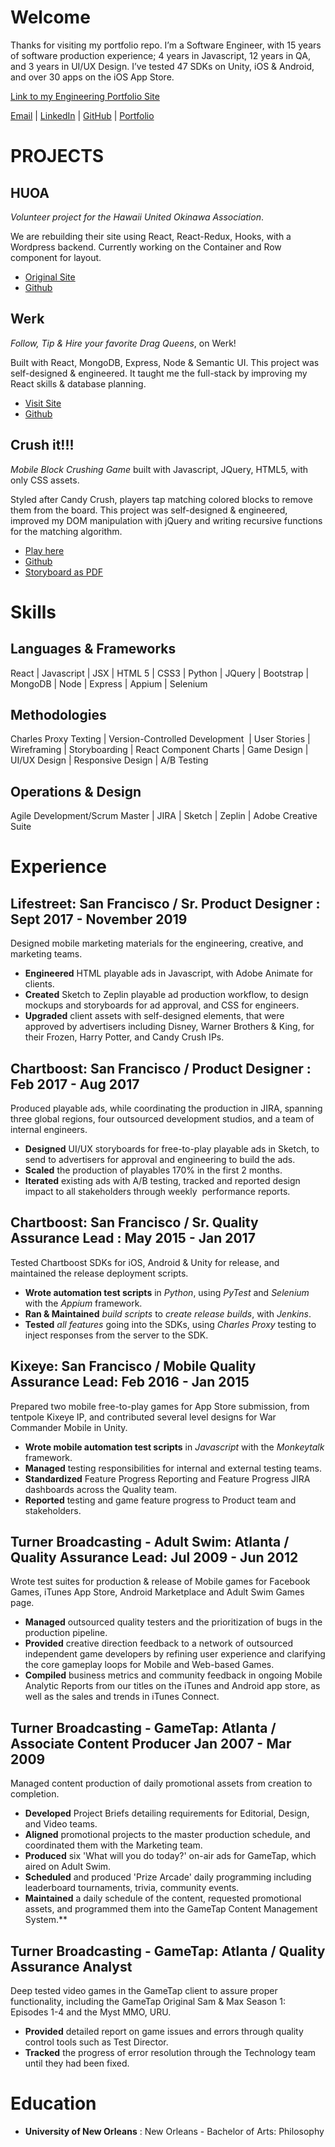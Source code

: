 # Welcome

Thanks for visiting my portfolio repo. I’m a Software Engineer, with 15 years of software production experience; 4 years in Javascript, 12 years in QA, and 3 years in UI/UX Design. I’ve tested 47 SDKs on Unity, iOS & Android, and over 30 apps on the iOS App Store.

[Link to my Engineering Portfolio Site](https://jasontoups.github.io/)

[Email](mailto:me@jasontoups.com) | [LinkedIn](https://www.linkedin.com/in/jasontoups/) | [GitHub](https://github.com/JasonToups) | [Portfolio](https://jasontoups.github.io/)

# PROJECTS

## **HUOA**

_Volunteer project for the Hawaii United Okinawa Association_.

We are rebuilding their site using React, React-Redux, Hooks, with a Wordpress backend. Currently working on the Container and Row component for layout.

- [Original Site](https://huoa.org/)
- [Github](https://github.com/Hawaian-United-Okinawa-Association)

## **Werk**

_Follow, Tip & Hire your favorite Drag Queens_, on Werk!

Built with React, MongoDB, Express, Node & Semantic UI. This project was self-designed & engineered. It taught me the full-stack by improving my React skills & database planning.

- [Visit Site](https://jasontoups.github.io/werk/)
- [Github](https://github.com/JasonToups/werk)

## **Crush it!!!**

_Mobile Block Crushing Game_ built with Javascript, JQuery, HTML5, with only CSS assets.

Styled after Candy Crush, players tap matching colored blocks to remove them from the board. This project was self-designed & engineered, improved my DOM manipulation with jQuery and writing recursive functions for the matching algorithm.

- [Play here](https://jasontoups.github.io/CrushIt-BlockCrusherGame/)
- [Github](https://github.com/JasonToups/CrushIt-BlockCrusherGame)
- [Storyboard as PDF](https://github.com/JasonToups/CrushIt-BlockCrusherGame/blob/master/design/CrushIt-Storyboard.pdf)

# Skills

## Languages & Frameworks

React | Javascript | JSX | HTML 5 | CSS3 | Python | JQuery | Bootstrap | MongoDB | Node | Express | Appium | Selenium

## Methodologies

Charles Proxy Texting | Version-Controlled Development  | User Stories | Wireframing | Storyboarding | React Component Charts | Game Design | UI/UX Design | Responsive Design | A/B Testing

## Operations & Design

Agile Development/Scrum Master | JIRA | Sketch | Zeplin | Adobe Creative Suite

# Experience

## Lifestreet: San Francisco / Sr. Product Designer : Sept 2017 - November 2019

Designed mobile marketing materials for the engineering, creative, and marketing teams.

- **Engineered** HTML playable ads in Javascript, with Adobe Animate for clients.
- **Created** Sketch to Zeplin playable ad production workflow, to design mockups and storyboards for ad approval, and CSS for engineers.
- **Upgraded** client assets with self-designed elements, that were approved by advertisers including Disney, Warner Brothers & King, for their Frozen, Harry Potter, and Candy Crush IPs.

## Chartboost: San Francisco / Product Designer : Feb 2017 - Aug 2017

Produced playable ads, while coordinating the production in JIRA, spanning three global regions, four outsourced development studios, and a team of internal engineers.

- **Designed** UI/UX storyboards for free-to-play playable ads in Sketch, to send to advertisers for approval and engineering to build the ads.
- **Scaled** the production of playables 170% in the first 2 months.
- **Iterated** existing ads with A/B testing, tracked and reported design impact to all stakeholders through weekly  performance reports.

## Chartboost: San Francisco / Sr. Quality Assurance Lead : May 2015 - Jan 2017

Tested Chartboost SDKs for iOS, Android & Unity for release, and maintained the release deployment scripts.

- **Wrote automation test scripts** in _Python_, using _PyTest_ and _Selenium_ with the _Appium_ framework.
- **Ran & Maintained** _build scripts_ to _create release builds_, with _Jenkins_.
- **Tested** _all features_ going into the SDKs, using _Charles Proxy_ testing to inject responses from the server to the SDK.

## Kixeye: San Francisco / Mobile Quality Assurance Lead: Feb 2016 - Jan 2015

Prepared two mobile free-to-play games for App Store submission, from tentpole Kixeye IP, and contributed several level designs for War Commander Mobile in Unity.

- **Wrote mobile automation test scripts** in _Javascript_ with the _Monkeytalk_ framework.
- **Managed** testing responsibilities for internal and external testing teams.
- **Standardized** Feature Progress Reporting and Feature Progress JIRA dashboards across the Quality team.
- **Reported** testing and game feature progress to Product team and stakeholders.

## Turner Broadcasting - Adult Swim: Atlanta / Quality Assurance Lead: Jul 2009 - Jun 2012

Wrote test suites for production & release of Mobile games for Facebook Games, iTunes App Store, Android Marketplace and Adult Swim Games page.

- **Managed** outsourced quality testers and the prioritization of bugs in the production pipeline.
- **Provided** creative direction feedback to a network of outsourced independent game developers by refining user experience and clarifying the core gameplay loops for Mobile and Web-based Games.
- **Compiled** business metrics and community feedback in ongoing Mobile Analytic Reports from our titles on the iTunes and Android app store, as well as the sales and trends in iTunes Connect.

## Turner Broadcasting - GameTap: Atlanta / Associate Content Producer Jan 2007 - Mar 2009

Managed content production of daily promotional assets from creation to completion.

- **Developed** Project Briefs detailing requirements for Editorial, Design, and Video teams.
- **Aligned** promotional projects to the master production schedule, and coordinated them with the Marketing team.
- **Produced** six 'What will you do today?' on-air ads for GameTap, which aired on Adult Swim.
- **Scheduled** and produced 'Prize Arcade' daily programming including leaderboard tournaments, trivia, community events.
- **Maintained** a daily schedule of the content, requested promotional assets, and programmed them into the GameTap Content Management System.\*\*

## Turner Broadcasting - GameTap: Atlanta / Quality Assurance Analyst

Deep tested video games in the GameTap client to assure proper functionality, including the GameTap Original Sam & Max Season 1: Episodes 1-4 and the Myst MMO, URU.

- **Provided** detailed report on game issues and errors through quality control tools such as Test Director.
- **Tracked** the progress of error resolution through the Technology team until they had been fixed.

# Education

- **University of New Orleans** : New Orleans - Bachelor of Arts: Philosophy